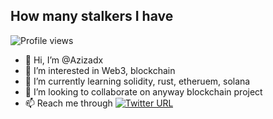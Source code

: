 ## How many stalkers I have
 
<img src="https://gpvc.arturio.dev/azizadx" alt="Profile views"/>

- 👋 Hi, I’m @Azizadx
- 👀 I’m interested in Web3, blockchain
- 🌱 I’m currently learning solidity, rust, etheruem, solana
- 💞️ I’m looking to collaborate on anyway blockchain project
- 📫 Reach me through [![Twitter URL](https://img.shields.io/twitter/url/https/twitter.com/azizadx.svg?style=social&label=%20%40azizadx)](https://twitter.com/azizadx)

<!---
Azizadx/Azizadx is a ✨ special ✨ repository because its `README.md` (this file) appears on your GitHub profile.
You can click the Preview link to take a look at your changes.
--->

